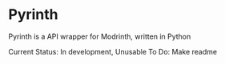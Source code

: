 Pyrinth
=====

Pyrinth is a API wrapper for Modrinth, written in Python

Current Status: In development, Unusable
To Do: Make readme
